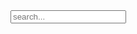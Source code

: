 ---
---
<!-- Html Elements for Search -->
<div id="search-container">
  <input type="text" id="search-input" placeholder="search...">
  <ul id="results-container"></ul>
  </div>
  
  <!-- Script pointing to search-script.js -->
  <script src="/search/search-script.js" type="text/javascript"></script>
  
  <!-- Configuration -->
  <script>
  SimpleJekyllSearch({
    searchInput: document.getElementById('search-input'),
    resultsContainer: document.getElementById('results-container'),
    json: '/search.json'
  })
  </script>